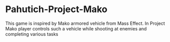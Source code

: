 # Pahutich-Project-Mako
This game is inspired by Mako armored vehicle from Mass Effect. In Project Mako player controls such a vehicle while shooting at enemies and completing various tasks
